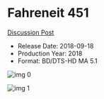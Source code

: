# Fahreneit 451

[Discussion Post](https://www.avsforum.com/threads/bass-eq-for-filtered-movies.2995212/post-56847934)

* Release Date: 2018-09-18
* Production Year: 2018
* Format: BD/DTS-HD MA 5.1

![img 0](https://fanart.tv/fanart/movies/401905/moviethumb/fahrenheit-451-5b1688640860b.jpg)

![img 1](https://i.imgur.com/dMovzK9.png)

